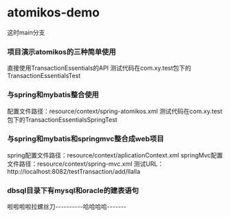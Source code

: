 # atomikos-demo

这时main分支


### 项目演示atomikos的三种简单使用
直接使用TransactionEssentials的API
测试代码在com.xy.test包下的TransactionEssentialsTest

### 与spring和mybatis整合使用
配置文件路径：resource/context/spring-atomikos.xml 测试代码在com.xy.test包下的TransactionEssentialsSpringTest

### 与spring和mybatis和springmvc整合成web项目
spring配置文件路径：resource/context/aplicationContext.xml springMvc配置文件路径：resource/context/spring-mvc.xml 测试URL：http://localhost:8082/testTransaction/add/llalla

### dbsql目录下有mysql和oracle的建表语句

啦啦啦啦拉螺丝刀----------哈哈哈哈-------
